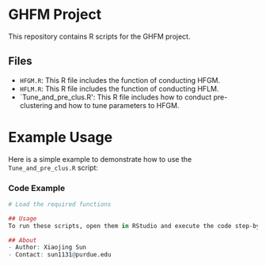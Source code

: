 # GHFM Project

This repository contains R scripts for the GHFM project.

## Files
- `HFGM.R`: This R file includes the function of conducting HFGM.
- `HFLM.R`: This R file includes the function of conducting HFLM.
- `Tune_and_pre_clus.R': This R file includes how to conduct pre-clustering and how to tune parameters to HFGM.


# Example Usage

Here is a simple example to demonstrate how to use the `Tune_and_pre_clus.R` script:

### Code Example
```R
# Load the required functions

## Usage
To run these scripts, open them in RStudio and execute the code step-by-step.

## About
- Author: Xiaojing Sun
- Contact: sun1131@purdue.edu
